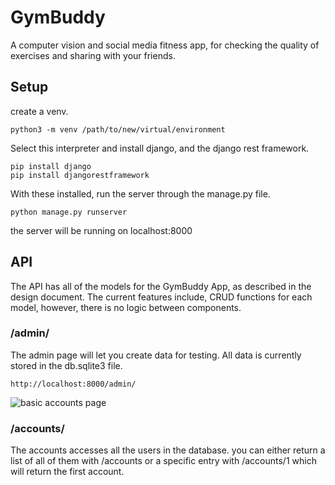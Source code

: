 # GymBuddy
A computer vision and social media fitness app, for checking the quality of exercises and sharing with your friends.

## Setup
create a venv. 
```
python3 -m venv /path/to/new/virtual/environment
```
Select this interpreter and install django, and the django rest framework.
```
pip install django
pip install djangorestframework
```

With these installed, run the server through the manage.py file.
```
python manage.py runserver
```
the server will be running on localhost:8000

## API

The API has all of the models for the GymBuddy App, as described in the design document.
The current features include, CRUD functions for each model, however, there is no logic between components.

### /admin/
The admin page will let you create data for testing. All data is currently stored in the db.sqlite3 file. 
```
http://localhost:8000/admin/
```
![basic accounts page](https://developer.mozilla.org/en-US/docs/Learn/Server-side/Django/Admin_site/admin_home.png)

### /accounts/
The accounts accesses all the users in the database. you can either return a list of all of them with /accounts or a specific entry with /accounts/1 which will return the first account.
